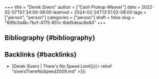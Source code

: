 +++
title = "Derek Sivers"
author = ["Cash Prokop-Weaver"]
date = 2022-02-07T07:34:00-08:00
lastmod = 2024-02-24T13:51:02-08:00
tags = ["person", "person"]
categories = ["person"]
draft = false
slug = "699c0a4b-7bcf-4175-851c-8dd5deac8e84"
+++

## Bibliography {#bibliography}

<style>.csl-entry{text-indent: -1.5em; margin-left: 1.5em;}</style><div class="csl-bib-body">
</div>


## Backlinks {#backlinks}

-   [Derek Sivers | There's No Speed Limit]({{< relref "siversThereNoSpeed2009.md" >}})

